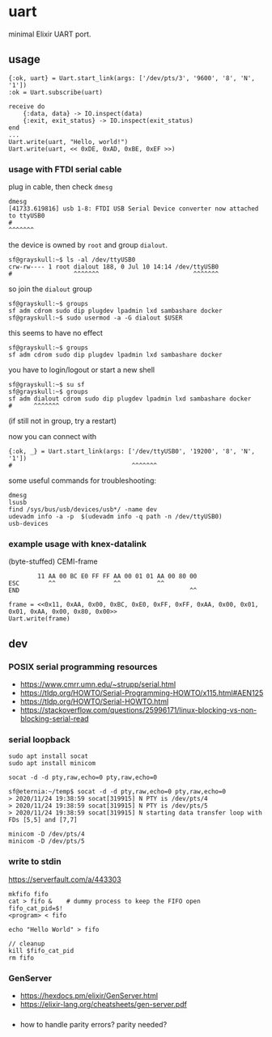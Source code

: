 # uart

minimal Elixir UART port.

## usage

```
{:ok, uart} = Uart.start_link(args: ['/dev/pts/3', '9600', '8', 'N', '1'])
:ok = Uart.subscribe(uart)

receive do
	{:data, data} -> IO.inspect(data)
	{:exit, exit_status} -> IO.inspect(exit_status)
end
...
Uart.write(uart, "Hello, world!")
Uart.write(uart, << 0xDE, 0xAD, 0xBE, 0xEF >>)
```

### usage with FTDI serial cable

plug in cable, then check `dmesg`

```
dmesg
[41733.619816] usb 1-8: FTDI USB Serial Device converter now attached to ttyUSB0
#																	     ^^^^^^^
```

the device is owned by `root` and group `dialout`.

```
sf@grayskull:~$ ls -al /dev/ttyUSB0
crw-rw---- 1 root dialout 188, 0 Jul 10 14:14 /dev/ttyUSB0
#                 ^^^^^^^                          ^^^^^^^
```

so join the `dialout` group

```
sf@grayskull:~$ groups
sf adm cdrom sudo dip plugdev lpadmin lxd sambashare docker
sf@grayskull:~$ sudo usermod -a -G dialout $USER
```

this seems to have no effect

```
sf@grayskull:~$ groups
sf adm cdrom sudo dip plugdev lpadmin lxd sambashare docker
```

you have to login/logout or start a new shell

```
sf@grayskull:~$ su sf
sf@grayskull:~$ groups
sf adm dialout cdrom sudo dip plugdev lpadmin lxd sambashare docker
#      ^^^^^^^
```

(if still not in group, try a restart)

now you can connect with

```
{:ok, _} = Uart.start_link(args: ['/dev/ttyUSB0', '19200', '8', 'N', '1'])
#                                 ^^^^^^^
```

some useful commands for troubleshooting:

```
dmesg
lsusb
find /sys/bus/usb/devices/usb*/ -name dev
udevadm info -a -p  $(udevadm info -q path -n /dev/ttyUSB0)
usb-devices
```

### example usage with knex-datalink

(byte-stuffed) CEMI-frame

```
		11 AA 00 BC E0 FF FF AA 00 01 01 AA 00 80 00
ESC        ^^                ^^          ^^
END                                               ^^
```

```
frame = <<0x11, 0xAA, 0x00, 0xBC, 0xE0, 0xFF, 0xFF, 0xAA, 0x00, 0x01, 0x01, 0xAA, 0x00, 0x80, 0x00>>
Uart.write(frame)
```

## dev

### POSIX serial programming resources

- https://www.cmrr.umn.edu/~strupp/serial.html
- https://tldp.org/HOWTO/Serial-Programming-HOWTO/x115.html#AEN125
- https://tldp.org/HOWTO/Serial-HOWTO.html
- https://stackoverflow.com/questions/25996171/linux-blocking-vs-non-blocking-serial-read

### serial loopback

```
sudo apt install socat
sudo apt install minicom

socat -d -d pty,raw,echo=0 pty,raw,echo=0

sf@eternia:~/temp$ socat -d -d pty,raw,echo=0 pty,raw,echo=0
> 2020/11/24 19:38:59 socat[319915] N PTY is /dev/pts/4
> 2020/11/24 19:38:59 socat[319915] N PTY is /dev/pts/5
> 2020/11/24 19:38:59 socat[319915] N starting data transfer loop with FDs [5,5] and [7,7]

minicom -D /dev/pts/4
minicom -D /dev/pts/5
```

### write to stdin

https://serverfault.com/a/443303

```
mkfifo fifo
cat > fifo & 	# dummy process to keep the FIFO open
fifo_cat_pid=$!
<program> < fifo

echo "Hello World" > fifo

// cleanup
kill $fifo_cat_pid
rm fifo
```

### GenServer

- https://hexdocs.pm/elixir/GenServer.html
- https://elixir-lang.org/cheatsheets/gen-server.pdf

###

- how to handle parity errors? parity needed?
